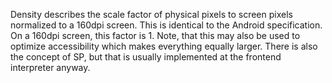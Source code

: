 Density describes the scale factor of physical pixels to screen pixels normalized to a 160dpi screen.
This is identical to the Android specification. On a 160dpi screen, this factor is 1. Note, that
this may also be used to optimize accessibility which makes everything equally larger. There is also the
concept of SP, but that is usually implemented at the frontend interpreter anyway.